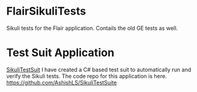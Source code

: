 # FlairSikuliTests
Sikuli tests for the Flair application. Contails the old GE tests as well.

# Test Suit Application
[SikuliTestSuit](Application/)
I have created a C# based test suit to automatically run and verify the Sikuli tests. The code repo for this application is here.
https://github.com/AshishLS/SikuliTestSuite
